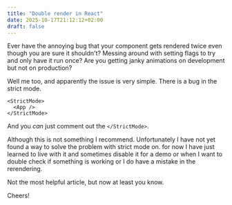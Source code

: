 ```yaml
---
title: "Double render in React"
date: 2025-10-17T21:12:12+02:00
draft: false
---
```


Ever have the annoying bug that your component gets rendered twice even though you are sure it shouldn't? Messing around with setting flags to try and only have it run once? Are you getting janky animations on development but not on production?

Well me too, and apparently the issue is very simple. There is a bug in the strict mode.

```
<StrictMode>
  <App />
</StrictMode>
```

And you _can_ just comment out the `</StrictMode>`.

Although this is not something I recommend. Unfortunately I have not yet found a way to solve the problem with strict mode on. for now I have just learned to live with it and sometimes disable it for a demo or when I want to double check if something is working or I do have a mistake in the rerendering.

Not the most helpful article, but now at least you know.

Cheers!
